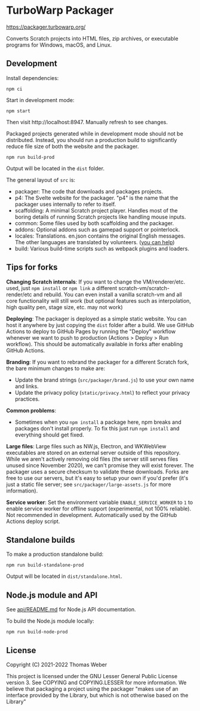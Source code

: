 # TurboWarp Packager

https://packager.turbowarp.org/

Converts Scratch projects into HTML files, zip archives, or executable programs for Windows, macOS, and Linux.

## Development

Install dependencies:

```
npm ci
```

Start in development mode:

```
npm start
```

Then visit http://localhost:8947. Manually refresh to see changes.

Packaged projects generated while in development mode should not be distributed. Instead, you should run a production build to significantly reduce file size of both the website and the packager.

```
npm run build-prod
```

Output will be located in the `dist` folder.

The general layout of `src` is:

 - packager: The code that downloads and packages projects.
 - p4: The Svelte website for the packager. "p4" is the name that the packager uses internally to refer to itself.
 - scaffolding: A minimal Scratch project player. Handles most of the boring details of running Scratch projects like handling mouse inputs.
 - common: Some files used by both scaffolding and the packager.
 - addons: Optional addons such as gamepad support or pointerlock.
 - locales: Translations. en.json contains the original English messages. The other languages are translated by volunteers. ([you can help](https://docs.turbowarp.org/translate))
 - build: Various build-time scripts such as webpack plugins and loaders.

## Tips for forks

**Changing Scratch internals**: If you want to change the VM/renderer/etc. used, just `npm install` or `npm link` a different scratch-vm/scratch-render/etc and rebuild. You can even install a vanilla scratch-vm and all core functionality will still work (but optional features such as interpolation, high quality pen, stage size, etc. may not work)

**Deploying**: The packager is deployed as a simple static website. You can host it anywhere by just copying the `dist` folder after a build. We use GitHub Actions to deploy to GitHub Pages by running the "Deploy" workflow whenever we want to push to production (Actions > Deploy > Run workflow). This should be automatically available in forks after enabling GitHub Actions.

**Branding**: If you want to rebrand the packager for a different Scratch fork, the bare minimum changes to make are:

 - Update the brand strings (`src/packager/brand.js`) to use your own name and links.
 - Update the privacy policy (`static/privacy.html`) to reflect your privacy practices.

**Common problems**: 

 - Sometimes when you `npm install` a package here, npm breaks and packages don't install properly. To fix this just run `npm install` and everything should get fixed.

**Large files**: Large files such as NW.js, Electron, and WKWebView executables are stored on an external server outside of this repository. While we aren't actively removing old files (the server still serves files unused since November 2020), we can't promise they will exist forever. The packager uses a secure checksum to validate these downloads. Forks are free to use our servers, but it's easy to setup your own if you'd prefer (it's just a static file server; see `src/packager/large-assets.js` for more information).

**Service worker**: Set the environment variable `ENABLE_SERVICE_WORKER` to `1` to enable service worker for offline support (experimental, not 100% reliable). Not recommended in development. Automatically used by the GitHub Actions deploy script.

## Standalone builds

To make a production standalone build:

```
npm run build-standalone-prod
```

Output will be located in `dist/standalone.html`.

## Node.js module and API

See [api/README.md](api/README.md) for Node.js API documentation.

To build the Node.js module locally:

```
npm run build-node-prod
```

## License

<!-- Make sure to also update COPYRIGHT_NOTICE in src/packager/brand.js -->

Copyright (C) 2021-2022 Thomas Weber

This project is licensed under the GNU Lesser General Public License version 3. See COPYING and COPYING.LESSER for more information. We believe that packaging a project using the packager "makes use of an interface provided by the Library, but which is not otherwise based on the Library"
